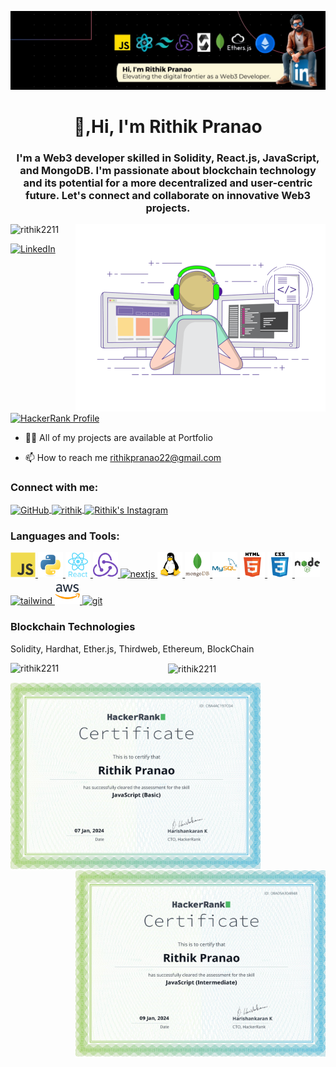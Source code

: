 [![MasterHead](/assests/banner.jpg)](https://www.linkedin.com/in/rithik-pranao-61221b18b/)
<h1 align="center">👋,Hi, I'm Rithik Pranao</h1>
<h3 align="center">I'm a Web3 developer skilled in Solidity, React.js, JavaScript, and MongoDB. I'm passionate about blockchain technology and its potential for a more decentralized and user-centric future. Let's connect and collaborate on innovative Web3 projects.
</h3>

<img align="right" alt="Coding" width="400" height="300" src="/assests/coding.gif">

<p align="left"> <img src="https://komarev.com/ghpvc/?username=rithik2211&label=Profile%20views&color=0e75b6&style=flat" alt="rithik2211" /> </p>

<p align="left">
  <a href="https://www.linkedin.com/in/rithik-pranao-61221b18b/" target="_blank">
    <img src="https://img.shields.io/badge/LinkedIn-Connect-blue?logo=linkedin&style=for-the-badge" alt="LinkedIn" height="30" />
  </a>
</p>

<p align="left">
 <a href="https://www.hackerrank.com/profile/rithikpranao22" target="_blank">
  <img align="center" src="https://img.shields.io/badge/HackerRank-Profile-green?logo=hackerrank&style=for-the-badge" alt="HackerRank Profile" height="30" />
</a>
</p>

- 👨‍💻 All of my projects are available at Portfolio
  
- 📫 How to reach me rithikpranao22@gmail.com

<h3 align="left">Connect with me:</h3>
<p align="left">
<a href="https://github.com/Rithik2211" target="_blank">
  <img align="center" src="https://raw.githubusercontent.com/rahuldkjain/github-profile-readme-generator/master/src/images/icons/Social/github.svg" alt="GitHub" height="30" width="40" />
</a>
<a href="https://www.linkedin.com/in/rithik-pranao-61221b18b/" target="blank">
  <img align="center" src="https://raw.githubusercontent.com/rahuldkjain/github-profile-readme-generator/master/src/images/icons/Social/linked-in-alt.svg" alt="rithik" height="30" width="40" />
</a>
<a href="https://www.instagram.com/rithik_pranao_22/" target="_blank">
  <img align="center" src="https://raw.githubusercontent.com/rahuldkjain/github-profile-readme-generator/master/src/images/icons/Social/instagram.svg" alt="Rithik's Instagram" height="30" width="40" />
</a>
</p>

<h3 align="left">Languages and Tools:</h3>
<p align="left">
   <a href="https://developer.mozilla.org/en-US/docs/Web/JavaScript" target="_blank" rel="noreferrer"> <img src="https://raw.githubusercontent.com/devicons/devicon/master/icons/javascript/javascript-original.svg" alt="javascript" width="40" height="40"/> </a>
  <a href="https://www.python.org" target="_blank" rel="noreferrer"> <img src="https://raw.githubusercontent.com/devicons/devicon/master/icons/python/python-original.svg" alt="python" width="40" height="40"/>
  <a href="https://reactjs.org/" target="_blank" rel="noreferrer"> <img src="https://raw.githubusercontent.com/devicons/devicon/master/icons/react/react-original-wordmark.svg" alt="react" width="40" height="40"/> </a> <a href="https://redux.js.org" target="_blank" rel="noreferrer"> <img src="https://raw.githubusercontent.com/devicons/devicon/master/icons/redux/redux-original.svg" alt="redux" width="40" height="40"/> </a>
  <a href="https://nextjs.org/" target="_blank" rel="noreferrer"> <img src="https://cdn.worldvectorlogo.com/logos/nextjs-2.svg" alt="nextjs" width="40" height="40"/> </a>
  <a href="https://www.linux.org/" target="_blank" rel="noreferrer"> <img src="https://raw.githubusercontent.com/devicons/devicon/master/icons/linux/linux-original.svg" alt="linux" width="40" height="40"/> </a> <a href="https://www.mongodb.com/" target="_blank" rel="noreferrer"> <img src="https://raw.githubusercontent.com/devicons/devicon/master/icons/mongodb/mongodb-original-wordmark.svg" alt="mongodb" width="40" height="40"/> </a> <a href="https://www.mysql.com/" target="_blank" rel="noreferrer"> <img src="https://raw.githubusercontent.com/devicons/devicon/master/icons/mysql/mysql-original-wordmark.svg" alt="mysql" width="40" height="40"/> </a>
  <a href="https://www.w3.org/html/" target="_blank" rel="noreferrer"> <img src="https://raw.githubusercontent.com/devicons/devicon/master/icons/html5/html5-original-wordmark.svg" alt="html5" width="40" height="40"/> </a>
  <a href="https://www.w3schools.com/css/" target="_blank" rel="noreferrer"> <img src="https://raw.githubusercontent.com/devicons/devicon/master/icons/css3/css3-original-wordmark.svg" alt="css3" width="40" height="40"/> </a>
  <a href="https://nodejs.org" target="_blank" rel="noreferrer"> <img src="https://raw.githubusercontent.com/devicons/devicon/master/icons/nodejs/nodejs-original-wordmark.svg" alt="nodejs" width="40" height="40"/> </a>
  <a href="https://tailwindcss.com/" target="_blank" rel="noreferrer"> <img src="https://www.vectorlogo.zone/logos/tailwindcss/tailwindcss-icon.svg" alt="tailwind" width="40" height="40"/> </a>
  <a href="https://aws.amazon.com" target="_blank" rel="noreferrer"> <img src="https://raw.githubusercontent.com/devicons/devicon/master/icons/amazonwebservices/amazonwebservices-original-wordmark.svg" alt="aws" width="40" height="40"/> </a>
  <a href="https://git-scm.com/" target="_blank" rel="noreferrer"> <img src="https://www.vectorlogo.zone/logos/git-scm/git-scm-icon.svg" alt="git" width="40" height="40"/> </a>
    
</p>
<h3 align="left">Blockchain Technologies</h3>
<p align="left">
    Solidity, Hardhat, Ether.js, Thirdweb, Ethereum, BlockChain
</p>

<p align="left">
  <img align="left" src="https://github-readme-stats.vercel.app/api/top-langs?username=rithik2211&show_icons=false&locale=en&layout=compact" alt="rithik2211" />
</p>

<p align="center">
  <img align="center" src="https://github-readme-stats.vercel.app/api?username=rithik2211&show_icons=true&locale=en&count_private=true&theme=tokyonight" alt="rithik2211" />
</p>

<img align="left" alt="Coding" width="400" height="300" src="/assests/basic.jpg">
<img align="right" alt="Coding" width="400" height="300" src="/assests/intermediate.jpg">



